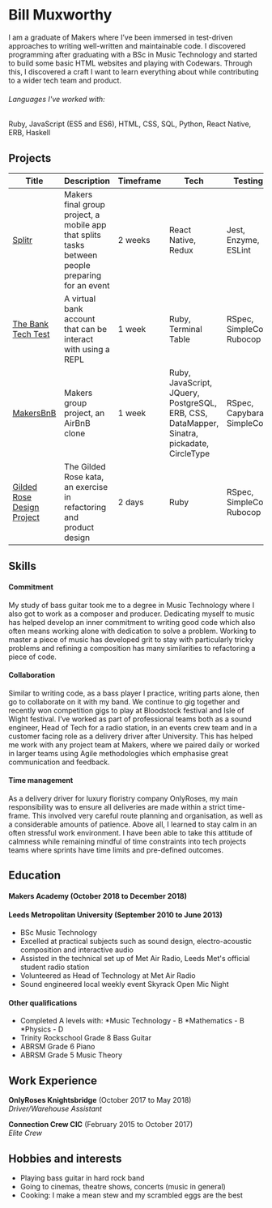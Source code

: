 # Bill Muxworthy


I am a graduate of Makers where I’ve been immersed in test-driven approaches to writing well-written and maintainable code. I discovered programming after graduating with a BSc in Music Technology and started to build some basic HTML websites and playing with Codewars. Through this, I discovered a craft I want to learn everything about while contributing to a wider tech team and product. 

###### Languages I've worked with:
Ruby, JavaScript (ES5 and ES6), HTML, CSS, SQL, Python, React Native, ERB, Haskell

## Projects

Title | Description | Timeframe | Tech | Testing
--- | --- | --- | --- | ---
[Splitr](https://github.com/JL-J/splitr_app) | Makers final group project, a mobile app that splits tasks between people preparing for an event | 2 weeks | React Native, Redux | Jest, Enzyme, ESLint
[The Bank Tech Test](https://github.com/BillMux/bank-tech-test) | A virtual bank account that can be interact with using a REPL | 1 week | Ruby, Terminal Table | RSpec, SimpleCov, Rubocop
[MakersBnB](https://github.com/BillMux/MakersBnb) | Makers group project, an AirBnB clone | 1 week | Ruby, JavaScript, JQuery, PostgreSQL, ERB, CSS, DataMapper, Sinatra, pickadate, CircleType | RSpec, Capybara, SimpleCov |
[Gilded Rose Design Project](https://github.com/BillMux/gilded-rose)| The Gilded Rose kata, an exercise in refactoring and product design | 2 days | Ruby | RSpec, SimpleCov, Rubocop


## Skills

#### Commitment

My study of bass guitar took me to a degree in Music Technology where I also got to work as a composer and producer. Dedicating myself to music has helped develop an inner commitment to writing good code which also often means working alone with dedication to solve a problem. Working to master a piece of music has developed grit to stay with particularly tricky problems and refining a composition has many similarities to refactoring a piece of code.

#### Collaboration

Similar to writing code, as a bass player I practice, writing parts alone, then go to collaborate on it with my band. We continue to gig together and recently won competition gigs to play at Bloodstock festival and Isle of Wight festival. I’ve worked as part of professional teams both as a sound engineer, Head of Tech for a radio station, in an events crew team and in a customer facing role as a delivery driver after University. This has helped me work with any project team at Makers, where we paired daily or worked in larger teams using Agile methodologies which emphasise great communication and feedback. 

#### Time management

As a delivery driver for luxury floristry company OnlyRoses, my main responsibility was to ensure all deliveries are made within a strict time-frame. This involved very careful route planning and organisation, as well as a considerable amounts of patience. Above all, I learned to stay calm in an often stressful work environment. I have been able to take this attitude of calmness while remaining mindful of time constraints into tech projects teams where sprints have time limits and pre-defined outcomes.



## Education


#### Makers Academy (October 2018 to December 2018)

#### Leeds Metropolitan University (September 2010 to June 2013)

- BSc Music Technology
- Excelled at practical subjects such as sound design, electro-acoustic composition and interactive audio
- Assisted in the technical set up of Met Air Radio, Leeds Met's official student radio station
- Volunteered as Head of Technology at Met Air Radio
- Sound engineered local weekly event Skyrack Open Mic Night


#### Other qualifications

- Completed A levels with:
  *Music Technology - B
  *Mathematics - B
  *Physics - D
- Trinity Rockschool Grade 8 Bass Guitar
- ABRSM Grade 6 Piano
- ABRSM Grade 5 Music Theory


## Work Experience


**OnlyRoses Knightsbridge** (October 2017 to May 2018)    
*Driver/Warehouse Assistant*

**Connection Crew CIC** (February 2015 to October 2017)   
*Elite Crew*  


## Hobbies and interests
- Playing bass guitar in hard rock band
- Going to cinemas, theatre shows, concerts (music in general)
- Cooking: I make a mean stew and my scrambled eggs are the best
